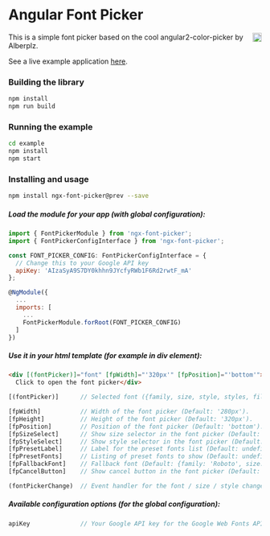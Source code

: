 # Angular Font Picker

<a href="https://badge.fury.io/js/ngx-font-picker"><img src="https://badge.fury.io/js/ngx-font-picker.svg" align="right" alt="npm version" height="18"></a>

This is a simple font picker based on the cool angular2-color-picker by Alberplz.

See a live example application <a href="https://zefoy.github.io/ngx-font-picker/">here</a>.

### Building the library

```bash
npm install
npm run build
```

### Running the example

```bash
cd example
npm install
npm start
```

### Installing and usage

```bash
npm install ngx-font-picker@prev --save
```

##### Load the module for your app (with global configuration):

```javascript
import { FontPickerModule } from 'ngx-font-picker';
import { FontPickerConfigInterface } from 'ngx-font-picker';

const FONT_PICKER_CONFIG: FontPickerConfigInterface = {
  // Change this to your Google API key
  apiKey: 'AIzaSyA9S7DY0khhn9JYcfyRWb1F6Rd2rwtF_mA'
};

@NgModule({
  ...
  imports: [
    ...
    FontPickerModule.forRoot(FONT_PICKER_CONFIG)
  ]
})
```

##### Use it in your html template (for example in div element):

```html
<div [(fontPicker)]="font" [fpWidth]="'320px'" [fpPosition]="'bottom'">
  Click to open the font picker</div>
```

```javascript
[(fontPicker)]      // Selected font ({family, size, style, styles, files}).

[fpWidth]           // Width of the font picker (Default: '280px').
[fpHeight]          // Height of the font picker (Default: '320px').
[fpPosition]        // Position of the font picker (Default: 'bottom').
[fpSizeSelect]      // Show size selector in the font picker (Default: false).
[fpStyleSelect]     // Show style selector in the font picker (Default: false).
[fpPresetLabel]     // Label for the preset fonts list (Default: undefined).
[fpPresetFonts]     // Listing of preset fonts to show (Default: undefined).
[fpFallbackFont]    // Fallback font (Default: {family: 'Roboto', size: 14}).
[fpCancelButton]    // Show cancel button in the font picker (Default: false).

(fontPickerChange)  // Event handler for the font / size / style change.
```

##### Available configuration options (for the global configuration):

```javascript
apiKey              // Your Google API key for the Google Web Fonts API.
```
